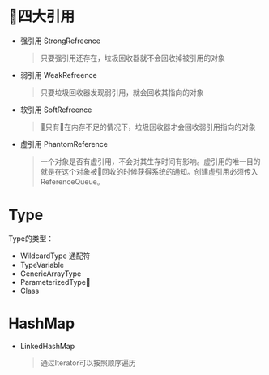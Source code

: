 # 四大引用
- 强引用 StrongRefreence
    > 只要强引用还存在，垃圾回收器就不会回收掉被引用的对象
- 弱引用 WeakRefreence 
    > 只要垃圾回收器发现弱引用，就会回收其指向的对象
- 软引用 SoftRefreence
    > 只有在内存不足的情况下，垃圾回收器才会回收弱引用指向的对象
- 虚引用 PhantomReference
    > 一个对象是否有虚引用，不会对其生存时间有影响。虚引用的唯一目的就是在这个对象被回收的时候获得系统的通知。创建虚引用必须传入ReferenceQueue。


# Type
Type的类型：
- WildcardType 通配符
- TypeVariable
- GenericArrayType
- ParameterizedType
- Class


# HashMap

- LinkedHashMap
    > 通过Iterator可以按照顺序遍历


